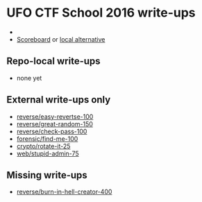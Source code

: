 # UFO CTF School 2016 write-ups

* <TODO>
* [Scoreboard](TODO) or [local alternative](TODOLOCAL)

## Repo-local write-ups

* none yet

## External write-ups only

* [reverse/easy-revertse-100](reverse/easy-revertse-100)
* [reverse/great-random-150](reverse/great-random-150)
* [reverse/check-pass-100](reverse/check-pass-100)
* [forensic/find-me-100](forensic/find-me-100)
* [crypto/rotate-it-25](crypto/rotate-it-25)
* [web/stupid-admin-75](web/stupid-admin-75)

## Missing write-ups

* [reverse/burn-in-hell-creator-400](reverse/burn-in-hell-creator-400)
